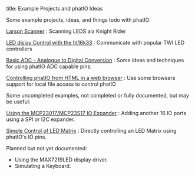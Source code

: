 title:	Example Projects and phatIO Ideas

Some example projects, ideas, and things todo with phatIO:

[Larson Scanner](./larson_scanner/)
:	Scanning LEDS ala Knight Rider

[LED dislay Control with the ht16k33](./ht16k33/)
:	Communicate with popular TWI LED controllers

[Basic ADC - Analogue to Digital Conversion](./basic_adc/)
:	Some ideas and techniques for using phatIO ADC capable pins.

[Controlling phatIO from HTML in a web browser](./html/)
:	Use some browsers support for local file access to control phatIO



Some uncompleted examples, not completed or fully documented, but may be useful:

[Using the MCP23017/MCP23S17 IO Expander](./mcp23X17/)
:	Adding another 16 IO ports using a SPI or I2C expander.

[Simple Control of LED Matrix](./led_matrix/)
:	Directly controlling an LED Matrix using phatIO's IO pins.


Planned but not yet documented:

*	Using the MAX7219LED display driver.
*	Simulating a Keyboard.